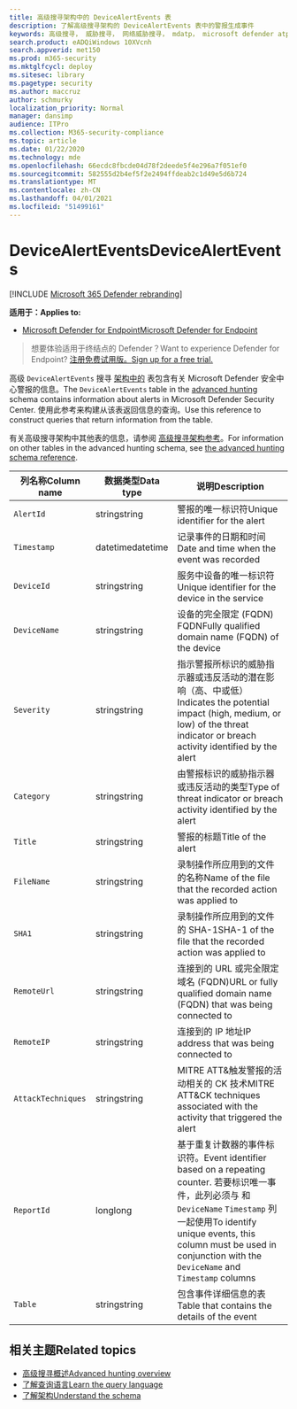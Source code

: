 ```yaml
---
title: 高级搜寻架构中的 DeviceAlertEvents 表
description: 了解高级搜寻架构的 DeviceAlertEvents 表中的警报生成事件
keywords: 高级搜寻， 威胁搜寻， 网络威胁搜寻， mdatp， microsoft defender atp， wdatp 搜索， 查询， 遥测， 架构参考， kusto， 表， 列， 数据类型， 说明， DeviceAlertEvents， 警报， 严重性， 类别
search.product: eADQiWindows 10XVcnh
search.appverid: met150
ms.prod: m365-security
ms.mktglfcycl: deploy
ms.sitesec: library
ms.pagetype: security
ms.author: maccruz
author: schmurky
localization_priority: Normal
manager: dansimp
audience: ITPro
ms.collection: M365-security-compliance
ms.topic: article
ms.date: 01/22/2020
ms.technology: mde
ms.openlocfilehash: 66ecdc8fbcde04d78f2deede5f4e296a7f051ef0
ms.sourcegitcommit: 582555d2b4ef5f2e2494ffdeab2c1d49e5d6b724
ms.translationtype: MT
ms.contentlocale: zh-CN
ms.lasthandoff: 04/01/2021
ms.locfileid: "51499161"
---
```

# <a name="devicealertevents"></a><span data-ttu-id="e9f6c-104">DeviceAlertEvents</span><span class="sxs-lookup"><span data-stu-id="e9f6c-104">DeviceAlertEvents</span></span>

[!INCLUDE [Microsoft 365 Defender rebranding](../../includes/microsoft-defender.md)]

<span data-ttu-id="e9f6c-105">**适用于：**</span><span class="sxs-lookup"><span data-stu-id="e9f6c-105">**Applies to:**</span></span>
- [<span data-ttu-id="e9f6c-106">Microsoft Defender for Endpoint</span><span class="sxs-lookup"><span data-stu-id="e9f6c-106">Microsoft Defender for Endpoint</span></span>](https://go.microsoft.com/fwlink/p/?linkid=2154037)



><span data-ttu-id="e9f6c-107">想要体验适用于终结点的 Defender？</span><span class="sxs-lookup"><span data-stu-id="e9f6c-107">Want to experience Defender for Endpoint?</span></span> [<span data-ttu-id="e9f6c-108">注册免费试用版。</span><span class="sxs-lookup"><span data-stu-id="e9f6c-108">Sign up for a free trial.</span></span>](https://www.microsoft.com/microsoft-365/windows/microsoft-defender-atp?ocid=docs-wdatp-advancedhuntingref-abovefoldlink)

<span data-ttu-id="e9f6c-109">高级 `DeviceAlertEvents` 搜寻 [架构中的](advanced-hunting-overview.md) 表包含有关 Microsoft Defender 安全中心警报的信息。</span><span class="sxs-lookup"><span data-stu-id="e9f6c-109">The `DeviceAlertEvents` table in the [advanced hunting](advanced-hunting-overview.md) schema contains information about alerts in Microsoft Defender Security Center.</span></span> <span data-ttu-id="e9f6c-110">使用此参考来构建从该表返回信息的查询。</span><span class="sxs-lookup"><span data-stu-id="e9f6c-110">Use this reference to construct queries that return information from the table.</span></span>

<span data-ttu-id="e9f6c-111">有关高级搜寻架构中其他表的信息，请参阅 [高级搜寻架构参考](advanced-hunting-schema-reference.md)。</span><span class="sxs-lookup"><span data-stu-id="e9f6c-111">For information on other tables in the advanced hunting schema, see [the advanced hunting schema reference](advanced-hunting-schema-reference.md).</span></span>

| <span data-ttu-id="e9f6c-112">列名称</span><span class="sxs-lookup"><span data-stu-id="e9f6c-112">Column name</span></span> | <span data-ttu-id="e9f6c-113">数据类型</span><span class="sxs-lookup"><span data-stu-id="e9f6c-113">Data type</span></span> | <span data-ttu-id="e9f6c-114">说明</span><span class="sxs-lookup"><span data-stu-id="e9f6c-114">Description</span></span> |
|-------------|-----------|-------------|
| `AlertId` | <span data-ttu-id="e9f6c-115">string</span><span class="sxs-lookup"><span data-stu-id="e9f6c-115">string</span></span> | <span data-ttu-id="e9f6c-116">警报的唯一标识符</span><span class="sxs-lookup"><span data-stu-id="e9f6c-116">Unique identifier for the alert</span></span> |
| `Timestamp` | <span data-ttu-id="e9f6c-117">datetime</span><span class="sxs-lookup"><span data-stu-id="e9f6c-117">datetime</span></span> | <span data-ttu-id="e9f6c-118">记录事件的日期和时间</span><span class="sxs-lookup"><span data-stu-id="e9f6c-118">Date and time when the event was recorded</span></span> |
| `DeviceId` | <span data-ttu-id="e9f6c-119">string</span><span class="sxs-lookup"><span data-stu-id="e9f6c-119">string</span></span> | <span data-ttu-id="e9f6c-120">服务中设备的唯一标识符</span><span class="sxs-lookup"><span data-stu-id="e9f6c-120">Unique identifier for the device in the service</span></span> |
| `DeviceName` | <span data-ttu-id="e9f6c-121">string</span><span class="sxs-lookup"><span data-stu-id="e9f6c-121">string</span></span> | <span data-ttu-id="e9f6c-122">设备的完全限定 (FQDN) FQDN</span><span class="sxs-lookup"><span data-stu-id="e9f6c-122">Fully qualified domain name (FQDN) of the device</span></span> |
| `Severity` | <span data-ttu-id="e9f6c-123">string</span><span class="sxs-lookup"><span data-stu-id="e9f6c-123">string</span></span> | <span data-ttu-id="e9f6c-124">指示警报所标识的威胁指示器或违反活动的潜在影响（高、中或低）</span><span class="sxs-lookup"><span data-stu-id="e9f6c-124">Indicates the potential impact (high, medium, or low) of the threat indicator or breach activity identified by the alert</span></span> |
| `Category` | <span data-ttu-id="e9f6c-125">string</span><span class="sxs-lookup"><span data-stu-id="e9f6c-125">string</span></span> | <span data-ttu-id="e9f6c-126">由警报标识的威胁指示器或违反活动的类型</span><span class="sxs-lookup"><span data-stu-id="e9f6c-126">Type of threat indicator or breach activity identified by the alert</span></span> |
| `Title` | <span data-ttu-id="e9f6c-127">string</span><span class="sxs-lookup"><span data-stu-id="e9f6c-127">string</span></span> | <span data-ttu-id="e9f6c-128">警报的标题</span><span class="sxs-lookup"><span data-stu-id="e9f6c-128">Title of the alert</span></span> |
| `FileName` | <span data-ttu-id="e9f6c-129">string</span><span class="sxs-lookup"><span data-stu-id="e9f6c-129">string</span></span> | <span data-ttu-id="e9f6c-130">录制操作所应用到的文件的名称</span><span class="sxs-lookup"><span data-stu-id="e9f6c-130">Name of the file that the recorded action was applied to</span></span> |
| `SHA1` | <span data-ttu-id="e9f6c-131">string</span><span class="sxs-lookup"><span data-stu-id="e9f6c-131">string</span></span> | <span data-ttu-id="e9f6c-132">录制操作所应用到的文件的 SHA-1</span><span class="sxs-lookup"><span data-stu-id="e9f6c-132">SHA-1 of the file that the recorded action was applied to</span></span> |
| `RemoteUrl` | <span data-ttu-id="e9f6c-133">string</span><span class="sxs-lookup"><span data-stu-id="e9f6c-133">string</span></span> | <span data-ttu-id="e9f6c-134">连接到的 URL 或完全限定域名 (FQDN)</span><span class="sxs-lookup"><span data-stu-id="e9f6c-134">URL or fully qualified domain name (FQDN) that was being connected to</span></span> |
| `RemoteIP` | <span data-ttu-id="e9f6c-135">string</span><span class="sxs-lookup"><span data-stu-id="e9f6c-135">string</span></span> | <span data-ttu-id="e9f6c-136">连接到的 IP 地址</span><span class="sxs-lookup"><span data-stu-id="e9f6c-136">IP address that was being connected to</span></span> |
| `AttackTechniques` | <span data-ttu-id="e9f6c-137">string</span><span class="sxs-lookup"><span data-stu-id="e9f6c-137">string</span></span> | <span data-ttu-id="e9f6c-138">MITRE ATT&触发警报的活动相关的 CK 技术</span><span class="sxs-lookup"><span data-stu-id="e9f6c-138">MITRE ATT&CK techniques associated with the activity that triggered the alert</span></span> |
| `ReportId` | <span data-ttu-id="e9f6c-139">long</span><span class="sxs-lookup"><span data-stu-id="e9f6c-139">long</span></span> | <span data-ttu-id="e9f6c-140">基于重复计数器的事件标识符。</span><span class="sxs-lookup"><span data-stu-id="e9f6c-140">Event identifier based on a repeating counter.</span></span> <span data-ttu-id="e9f6c-141">若要标识唯一事件，此列必须与 和 `DeviceName` `Timestamp` 列一起使用</span><span class="sxs-lookup"><span data-stu-id="e9f6c-141">To identify unique events, this column must be used in conjunction with the `DeviceName` and `Timestamp` columns</span></span> |
| `Table` | <span data-ttu-id="e9f6c-142">string</span><span class="sxs-lookup"><span data-stu-id="e9f6c-142">string</span></span> | <span data-ttu-id="e9f6c-143">包含事件详细信息的表</span><span class="sxs-lookup"><span data-stu-id="e9f6c-143">Table that contains the details of the event</span></span> |

## <a name="related-topics"></a><span data-ttu-id="e9f6c-144">相关主题</span><span class="sxs-lookup"><span data-stu-id="e9f6c-144">Related topics</span></span>
- [<span data-ttu-id="e9f6c-145">高级搜寻概述</span><span class="sxs-lookup"><span data-stu-id="e9f6c-145">Advanced hunting overview</span></span>](advanced-hunting-overview.md)
- [<span data-ttu-id="e9f6c-146">了解查询语言</span><span class="sxs-lookup"><span data-stu-id="e9f6c-146">Learn the query language</span></span>](advanced-hunting-query-language.md)
- [<span data-ttu-id="e9f6c-147">了解架构</span><span class="sxs-lookup"><span data-stu-id="e9f6c-147">Understand the schema</span></span>](advanced-hunting-schema-reference.md)
